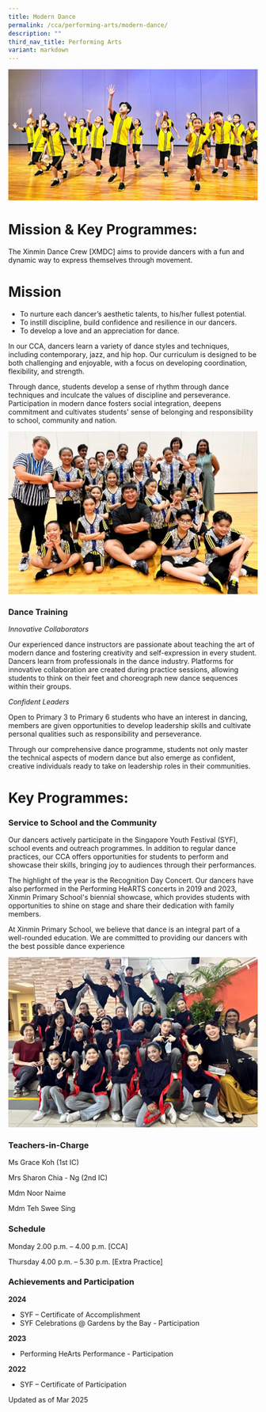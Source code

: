 ```yaml
---
title: Modern Dance
permalink: /cca/performing-arts/modern-dance/
description: ""
third_nav_title: Performing Arts
variant: markdown
---
```

![](/images/SYF_2022_2.jpg)
# **Mission & Key Programmes:**

The Xinmin Dance Crew [XMDC] aims to provide dancers with a fun and dynamic way to express themselves through movement. 

# **Mission**

* To nurture each dancer’s aesthetic talents, to his/her fullest potential.
* To instill discipline, build confidence and resilience in our dancers.
* To develop a love and an appreciation for dance.

In our CCA, dancers learn a variety of dance styles and techniques, including contemporary, jazz, and hip hop. Our curriculum is designed to be both challenging and enjoyable, with a focus on developing coordination, flexibility, and strength. 

Through dance, students develop a sense of rhythm through dance techniques and inculcate the values of discipline and perseverance. Participation in modern dance fosters social integration, deepens commitment and cultivates students' sense of belonging and responsibility to school, community and nation.

![](/images/SYF_2022_1.jpg)

### **Dance Training**

_Innovative Collaborators_

Our experienced dance instructors are passionate about teaching the art of modern dance and fostering creativity and self-expression in every student. Dancers learn from professionals in the dance industry. Platforms for innovative collaboration are created during practice sessions, allowing students to think on their feet and choreograph new dance sequences within their groups.

_Confident Leaders_

Open to Primary 3 to Primary 6 students who have an interest in dancing, members are given opportunities to develop leadership skills and cultivate personal qualities such as responsibility and perseverance.

Through our comprehensive dance programme, students not only master the technical aspects of modern dance but also emerge as confident, creative individuals ready to take on leadership roles in their communities.


# **Key Programmes:**

### **Service to School and the Community**

Our dancers actively participate in the Singapore Youth Festival (SYF), school events and outreach programmes. In addition to regular dance practices, our CCA offers opportunities for students to perform and showcase their skills, bringing joy to audiences through their performances.

The highlight of the year is the Recognition Day Concert. Our dancers have also performed in the Performing HeARTS concerts in 2019 and 2023, Xinmin Primary School's biennial showcase, which provides students with opportunities to shine on stage and share their dedication with family members.

At Xinmin Primary School, we believe that dance is an integral part of a well-rounded education. We are committed to providing our dancers with the best possible dance experience

![](/images/Recognition_Day_2022_2.jpg)

### Teachers-in-Charge

Ms Grace Koh (1st IC)

Mrs Sharon Chia - Ng (2nd IC)

Mdm Noor Naime

Mdm Teh Swee Sing


### Schedule


Monday 2.00 p.m. – 4.00 p.m. [CCA]

Thursday 4.00 p.m. – 5.30 p.m. [Extra Practice]

### Achievements and Participation 

**2024**

* SYF – Certificate of Accomplishment
* SYF Celebrations @ Gardens by the Bay - Participation


**2023**

* Performing HeArts Performance - Participation

**2022**

* SYF – Certificate of Participation

Updated as of Mar 2025